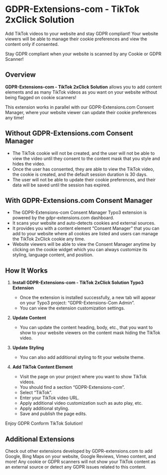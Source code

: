 # GDPR-Extensions-com - TikTok 2xClick Solution

Add TikTok videos to your website and stay GDPR compliant! Your website viewers will be able to manage their cookie preferences and view the content only if consented.

Stay GDPR compliant when your website is scanned by any Cookie or GDPR Scanner!

## Overview

**GDPR-Extensions-com - TikTok 2xClick Solution** allows you to add content elements and as many TikTok videos as you want on your website without being flagged on cookie scanners!

This extension works in parallel with our GDPR-Extensions.com Consent Manager, where your website viewer can update their cookie preferences any time!

## Without GDPR-Extensions.com Consent Manager

- The TikTok cookie will not be created, and the user will not be able to view the video until they consent to the content mask that you style and hides the video.
- Once the user has consented, they are able to view the TikTok video, the cookie is created, and the default session duration is 30 days.
- The user will not be able to update their cookie preferences, and their data will be saved until the session has expired.

## With GDPR-Extensions.com Consent Manager

- The GDPR-Extensions-com Consent Manager Typo3 extension is powered by the gdpr-extensions.com dashboard.
- It scans your website and auto-detects cookies and external sources.
- It provides you with a content element “Consent Manager” that you can add to your website where all cookies are listed and users can manage the TikTok 2xClick cookie any time.
- Website viewers will be able to view the Consent Manager anytime by clicking on the cookie widget which you can always customize its styling, language content, and position.

## How It Works

1. **Install GDPR-Extensions-com - TikTok 2xClick Solution Typo3 Extension**
    - Once the extension is installed successfully, a new tab will appear on your Typo3 project: “GDPR-Extensions-Com Admin”.
    - You can view the extension customization settings.

2. **Update Content**
    - You can update the content heading, body, etc., that you want to show to your website viewers on the content mask hiding the TikTok video.

3. **Update Styling**
    - You can also add additional styling to fit your website theme.

4. **Add TikTok Content Element**
    - Visit the page on your project where you want to show TikTok videos.
    - You should find a section “GDPR-Extensions-com”.
    - Select “TikTok”.
    - Enter your TikTok video URL.
    - Apply additional video customization such as auto play, etc.
    - Apply additional styling.
    - Save and publish the page edits.

Enjoy GDPR Conform TikTok Solution!

## Additional Extensions

Check out other extensions developed by GDPR-extensions.com to add Google, Bing Maps on your website, Google Reviews, Vimeo content, and more! Any cookie or GDPR scanners will not show your TikTok content as an external source or detect any GDPR issues related to this content.
